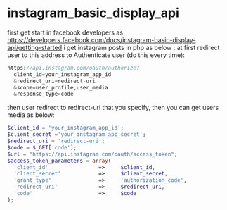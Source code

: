# instagram_basic_display_api
first get start in facebook developers as https://developers.facebook.com/docs/instagram-basic-display-api/getting-started
i get instagram posts in php as below :
at first redirect user to this address to Authenticate user (do this every time):
```php
https://api.instagram.com/oauth/authorize?
  client_id=your_instagram_app_id
  &redirect_uri=redirect-uri
  &scope=user_profile,user_media
  &response_type=code
```
then user redirect to redirect-uri that you specify, then you can get users media as below:
```php
$client_id = 'your_instagram_app_id';
$client_secret ='your_instagram_app_secret';
$redirect_uri = 'redirect-uri';
$code = $_GET['code'];
$url = "https://api.instagram.com/oauth/access_token";
$access_token_parameters = array(
  'client_id'                =>     $client_id,
  'client_secret'            =>     $client_secret,
  'grant_type'               =>     'authorization_code',
  'redirect_uri'             =>     $redirect_uri,
  'code'                     =>     $code
);
```
